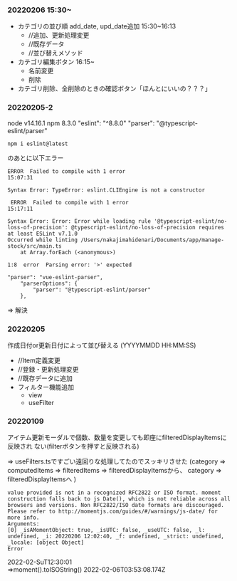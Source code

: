 ### 20220206 15:30~
- カテゴリの並び順 add_date, upd_date追加 15:30~16:13
    - //追加、更新処理変更
    - //既存データ
    - //並び替えメソッド
- カテゴリ編集ボタン 16:15~
    - 名前変更
    - 削除
- カテゴリ削除、全削除のときの確認ボタン「ほんとにいいの？？？」

### 20220205-2
node v14.16.1
npm 8.3.0
"eslint": "^8.8.0"
"parser": "@typescript-eslint/parser"

```
npm i eslint@latest
```  

のあとに以下エラー

```
ERROR  Failed to compile with 1 error                                         15:07:31

Syntax Error: TypeError: eslint.CLIEngine is not a constructor
```

[](https://github.com/eslint/eslint/issues/15175)

```
 ERROR  Failed to compile with 1 error                                         15:17:11

Syntax Error: Error: Error while loading rule '@typescript-eslint/no-loss-of-precision': @typescript-eslint/no-loss-of-precision requires at least ESLint v7.1.0
Occurred while linting /Users/nakajimahidenari/Documents/app/manage-stock/src/main.ts
    at Array.forEach (<anonymous>)
```

```
1:8  error  Parsing error: '>' expected
```

```.eslintrc
"parser": "vue-eslint-parser",
    "parserOptions": {
        "parser": "@typescript-eslint/parser"
    },
```

=> 解決

### 20220205
作成日付or更新日付によって並び替える
(YYYYMMDD HH:MM:SS)
- //Item定義変更
- //登録・更新処理変更
- //既存データに追加
- フィルター機能追加
    - view
    - useFilter

### 20220109
アイテム更新モーダルで個数、数量を変更しても即座にfilteredDisplayItemsに反映され
ない(filterボタンを押すと反映される)
<!-- - Item.vueの+ ,- ボタンを押してもItem.vueのitem.valueに反映されない
    - 初期状態では反映される
    - フィルターしたあと、アイテム追加してもfilteredDisplayItemsに反映されない
    - アイテム削除後、filteredItemsが空 => computedItemsが返される
- 他のfilterボタンを押すと反映される
- 更新Modalで残り日数を変更してもItem.vueのitem.periodに反映されない
- 他のfilterボタンを押すと反映される -->  
=> useFilters.tsですごい遠回りな処理してたのでスッキリさせた
(category => computedItems => filteredItems => filteredDisplayItemsから、
category => filteredDisplayItemsへ )  
<!-- - 作成日フィルターを押しても正しく並び替えられない -->

```log
value provided is not in a recognized RFC2822 or ISO format. moment construction falls back to js Date(), which is not reliable across all browsers and versions. Non RFC2822/ISO date formats are discouraged. Please refer to http://momentjs.com/guides/#/warnings/js-date/ for more info.
Arguments: 
[0] _isAMomentObject: true, _isUTC: false, _useUTC: false, _l: undefined, _i: 20220206 12:02:40, _f: undefined, _strict: undefined, _locale: [object Object]
Error
```
2022-02-SuT12:30:01  
=>moment().toISOString()
2022-02-06T03:53:08.174Z